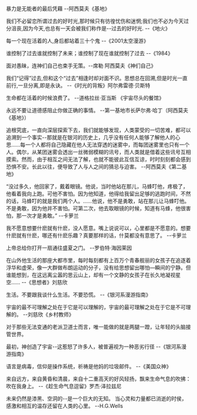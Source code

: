 暴力是无能者的最后凭藉
--阿西莫夫《基地》

我们不必留恋所谓过去的好时光,那时候只有彷徨忧伤和迷惘;我们也不必为今天过分沮丧,因为今天,也总有一天会被我们称作是--过去的好时光.
--《地火》

每一个现在活着的人,身后都站着三十个鬼
--《2001太空漫游》

谁控制了过去谁就控制了未来；谁控制了现在谁就控制了过去
--《1984》

面对愚昧，连神们自己也束手无策。--席勒
阿西莫夫《神们自己》

我们“记得”过去,但和这个“过去”相逢时却对面不识。思想总在回溯,但是时光一直前行,一旦分离,即是永诀。
--《时光的背叛》阿尔弗雷德·贝斯特

生命都在活着的时候浪费了。
--道格拉丝·亚当斯 《宇宙尽头的餐馆》

永远不要让道德感阻止你做正确的事情。
--第一基地市长萨尔弗·哈丁（阿西莫夫《基地》）

追根究底，一直向深层探索下去，我们就能够发现，人类蒙受的一切苦难，都可以追溯到一个事实--那就是在银河的历史上，几乎没有任何人能够了解他人的心思……每一个人都将自己隐藏在他人无法穿透的迷雾中，而每团迷雾里也只有一个人。偶尔，从某团迷雾会透出一丝微弱模糊的讯号，而人类就是借着这些讯号互相摸索。然而，由于相互之间无法了解，也就不能彼此互信互谅，时时刻刻都会感到恐惧不安。长此以往，便导致了人与人之间的猜忌与迫害。
--阿西莫夫《第二基地》

“没过多久，他回家了，戴着眼镜。他说，当时他站在那儿，马蜂叮他，疼极了，他看着我向上跑。可他不害怕。因为他知道，他得给我留出足够的逃跑时间，不然的话，马蜂叮的就是我们两个人。……他说，他不是勇敢，站在那儿让马蜂叮他。不是勇敢，因为他并不害怕。可第二次，他去取眼镜的时候，知道有马蜂，他很害怕，那一次才是勇敢。”
--卡萝兰

我不愿意想要什麽就有什麽，没人愿意。嘴上说说可以，心里都是不愿意的。想要什麽就有什麽，哪还有什麽乐趣？真要那样的话，什莫都没有意思了。
--卡萝兰

上帝总给你打开一扇通往盛夏之门。
--罗伯特·海因莱因

在山外他生活的那座大都市里，每时每刻都有上百万个青春舰丽的女孩子在追逐着浮华和虚荣，像一大群做布朗运动的分子，没有给思想留出哪怕—瞬间的宁静。但谁能想到，在这远离尘嚣的思云山上，却有一个文静的女孩子在长久地凝视星空……
--《思想者》刘慈欣

生活。不要跟我谈什么生活。不要恐慌。
--《银河系漫游指南》

宇宙的最不可理解之处在于它是可以理解的，宇宙的最可理解之处在于它是不可理解的。
--刘慈欣《乡村教师》

对于那些无法变通的老派卫道士而言，唯一能做的就是两腿一蹬，让年轻的头脑接管世界。

最初，神创造了宇宙--这惹怒了许多人，被普遍视为一种恶劣行径
--《银河系漫游指南》

语言是病毒，信仰是操作系统，祈祷是他妈的垃圾邮件。
--《美国众神》

来自远方，来自黄昏和清晨，来自十二重高天的好风轻扬，飘来生命气息的吹拂：吹在我身上。
--《趁生命气息逗留》罗杰·泽拉兹尼

未来仍然是漆黑、空洞的--是一个巨大的无知。
当心灵和力量都已消逝的时侯，感激和相互的温存还留在人类的心里。
--H.G.Wells
